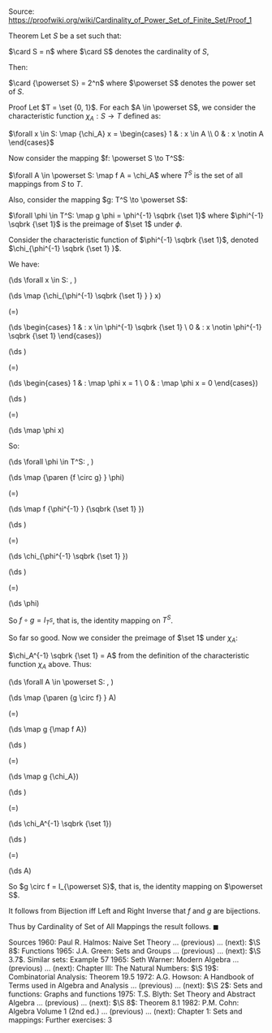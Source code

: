 # 

Source: https://proofwiki.org/wiki/Cardinality_of_Power_Set_of_Finite_Set/Proof_1

Theorem
Let $S$ be a set such that:

$\card S = n$
where $\card S$ denotes the cardinality of $S$,

Then:

$\card {\powerset S} = 2^n$
where $\powerset S$ denotes the power set of $S$.


Proof
Let $T = \set {0, 1}$.
For each $A \in \powerset S$, we consider the characteristic function $\chi_A: S \to T$ defined as:

$\forall x \in S: \map {\chi_A} x = \begin{cases}
1 & : x \in A \\
0 & : x \notin A
\end{cases}$

Now consider the mapping $f: \powerset S \to T^S$:

$\forall A \in \powerset S: \map f A = \chi_A$
where $T^S$ is the set of all mappings from $S$ to $T$.

Also, consider the mapping $g: T^S \to \powerset S$:

$\forall \phi \in T^S: \map g \phi = \phi^{-1} \sqbrk {\set 1}$
where $\phi^{-1} \sqbrk {\set 1}$ is the preimage of $\set 1$ under $\phi$.

Consider the characteristic function of $\phi^{-1} \sqbrk {\set 1}$, denoted $\chi_{\phi^{-1} \sqbrk {\set 1} }$.

We have:










\(\ds \forall x \in S: \, \)



\(\ds \map {\chi_{\phi^{-1} \sqbrk {\set 1} } } x\)

\(=\)







\(\ds \begin{cases} 1 & : x \in \phi^{-1} \sqbrk {\set 1} \\ 0 & : x \notin \phi^{-1} \sqbrk {\set 1} \end{cases}\)




















\(\ds \)

\(=\)







\(\ds \begin{cases} 1 & : \map \phi x = 1 \\ 0 & : \map \phi x = 0 \end{cases}\)




















\(\ds \)

\(=\)







\(\ds \map \phi x\)










So:










\(\ds \forall \phi \in T^S: \, \)



\(\ds \map {\paren {f \circ g} } \phi\)

\(=\)







\(\ds \map f {\phi^{-1} } {\sqbrk {\set 1} }\)




















\(\ds \)

\(=\)







\(\ds \chi_{\phi^{-1} \sqbrk {\set 1} }\)




















\(\ds \)

\(=\)







\(\ds \phi\)









So $f \circ g = I_{T^S}$, that is, the identity mapping on $T^S$.

So far so good. Now we consider the preimage of $\set 1$ under $\chi_A$:

$\chi_A^{-1} \sqbrk {\set 1} = A$
from the definition of the characteristic function $\chi_A$ above.
Thus:










\(\ds \forall A \in \powerset S: \, \)



\(\ds \map {\paren {g \circ f} } A\)

\(=\)







\(\ds \map g {\map f A}\)




















\(\ds \)

\(=\)







\(\ds \map g {\chi_A}\)




















\(\ds \)

\(=\)







\(\ds \chi_A^{-1} \sqbrk {\set 1}\)




















\(\ds \)

\(=\)







\(\ds A\)









So $g \circ f = I_{\powerset S}$, that is, the identity mapping on $\powerset S$.

It follows from Bijection iff Left and Right Inverse that $f$ and $g$ are bijections.

Thus by Cardinality of Set of All Mappings the result follows.
$\blacksquare$


Sources
1960: Paul R. Halmos: Naive Set Theory ... (previous) ... (next): $\S 8$: Functions
1965: J.A. Green: Sets and Groups ... (previous) ... (next): $\S 3.7$. Similar sets: Example $57$
1965: Seth Warner: Modern Algebra ... (previous) ... (next): Chapter $\text {III}$: The Natural Numbers: $\S 19$: Combinatorial Analysis: Theorem $19.5$
1972: A.G. Howson: A Handbook of Terms used in Algebra and Analysis ... (previous) ... (next): $\S 2$: Sets and functions: Graphs and functions
1975: T.S. Blyth: Set Theory and Abstract Algebra ... (previous) ... (next): $\S 8$: Theorem $8.1$
1982: P.M. Cohn: Algebra Volume 1 (2nd ed.) ... (previous) ... (next): Chapter $1$: Sets and mappings: Further exercises: $3$




